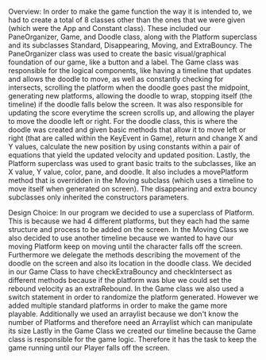 Overview:
In order to make the game function the way it is intended to, we had to create a total of 8 classes other than the ones
that we were given (which were the App and Constant class). These included our PaneOrganizer, Game, and Doodle class, along
with the Platform superclass and its subclasses Standard, Disappearing, Moving, and ExtraBouncy. The PaneOrganizer class
was used to create the basic visual/graphical foundation of our game, like a button and a label. The Game class was
responsible for the logical components, like having a timeline that updates and allows the doodle to move, as well as
constantly checking for intersects, scrolling the platform when the doodle goes past the midpoint, generating new platforms,
allowing the doodle to wrap, stopping itself (the timeline) if the doodle falls below the screen. It was also responsible
for updating the score everytime the screen scrolls up, and allowing the player to move the doodle left or right.
For the doodle class, this is where the doodle was created and given basic methods that allow it to move left or right
(that are called within the KeyEvent in Game), return and change X and Y values, calculate the new position by using
constants within a pair of equations that yield the updated velocity and updated position. Lastly, the Platform superclass
was used to grant basic traits to the subclasses, like an X value, Y value, color, pane, and doodle. It also includes a
movePlatform method that is overridden in the Moving subclass (which uses a timeline to move itself when generated on screen).
The disappearing and extra bouncy subclasses only inherited the constructors parameters.


Design Choice:
In our program we decided to use a superclass of Platform. This is because we had 4 different platforms, but they each had
 the same structure and process to be added on the screen. In the Moving Class we also decided to use another timeline because
 we wanted to have our moving Platform keep on moving until the character falls off the screen. Furthermore we delegate the
 methods describing the movement of the doodle on the screen and also its location in the doodle class. We decided in our
 Game Class to have checkExtraBouncy and checkIntersect as different methods because if the platform was blue we could set
 the rebound velocity as an extraRebound. In the Game class we also used a switch statement in order to randomize the platform generated.
 However we added multiple standard platforms in order to make the game more playable. Additionally we used an arraylist
 because we don't know the number of Platforms and therefore need an Arraylist which can manipulate its size
 Lastly in the Game Class we created our timeline because the Game class is responsible for the game logic. Therefore it
 has the task to keep the game running until our Player falls off the screen.


